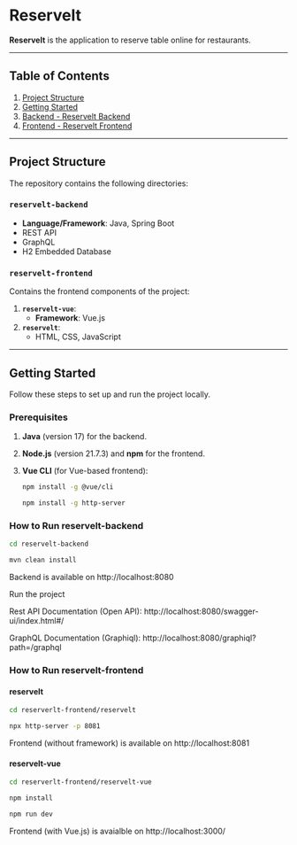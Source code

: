 # Reservelt

**Reservelt** is the application to reserve table online for restaurants.

---

## Table of Contents
1. [Project Structure](#project-structure)
2. [Getting Started](#getting-started)
3. [Backend - Reservelt Backend](#backend---reservelt-backend)
4. [Frontend - Reservelt Frontend](#frontend---reservelt-frontend)
---

## Project Structure

The repository contains the following directories:

### **`reservelt-backend`**
- **Language/Framework**: Java, Spring Boot
- REST API
- GraphQL
- H2 Embedded Database

### **`reservelt-frontend`**
Contains the frontend components of the project:
1. **`reservelt-vue`**:
   - **Framework**: Vue.js
2. **`reservelt`**:
   - HTML, CSS, JavaScript

---

## Getting Started

Follow these steps to set up and run the project locally.

### Prerequisites
1. **Java** (version 17) for the backend.
2. **Node.js** (version 21.7.3) and **npm** for the frontend.
3. **Vue CLI** (for Vue-based frontend):
   ```bash
   npm install -g @vue/cli
   ```

   ```bash
   npm install -g http-server
   ```

### How to Run reservelt-backend
```bash
cd reservelt-backend
```
```bash
mvn clean install
```

Backend is available on http://localhost:8080

Run the project

Rest API Documentation (Open API): http://localhost:8080/swagger-ui/index.html#/

GraphQL Documentation (Graphiql): http://localhost:8080/graphiql?path=/graphql

### How to Run reservelt-frontend
#### reservelt
```bash
cd reserverlt-frontend/reservelt
```
```bash
npx http-server -p 8081
```

Frontend (without framework) is available on http://localhost:8081

#### reservelt-vue
```bash
cd reserverlt-frontend/reservelt-vue
```

```bash
npm install
```

```bash
npm run dev
```

Frontend (with Vue.js) is avaialble on http://localhost:3000/

